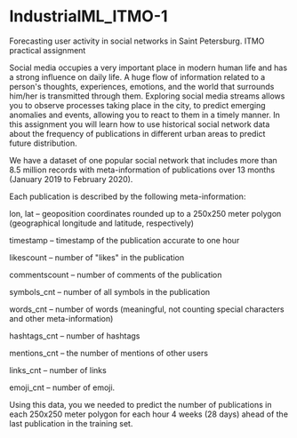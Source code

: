 # IndustrialML_ITMO-1
Forecasting user activity in social networks in Saint Petersburg.
ITMO practical assignment



Social media occupies a very important place in modern human life and has a strong influence on daily life. A huge flow of information related to a person's thoughts, experiences, emotions, and the world that surrounds him/her is transmitted through them. Exploring social media streams allows you to observe processes taking place in the city, to predict emerging anomalies and events, allowing you to react to them in a timely manner. In this assignment you will learn how to use historical social network data about the frequency of publications in different urban areas to predict future distribution. 

We have a dataset of one popular social network that includes more than 8.5 million records with meta-information of publications over 13 months (January 2019 to February 2020). 

Each publication is described by the following meta-information: 

lon, lat – geoposition coordinates rounded up to a 250x250 meter polygon (geographical longitude and latitude, respectively) 

timestamp – timestamp of the publication accurate to one hour 

likescount – number of "likes" in the publication 

commentscount – number of comments of the publication 

symbols_cnt – number of all symbols in the publication 

words_cnt – number of words (meaningful, not counting special characters and other meta-information) 

hashtags_cnt – number of hashtags  

mentions_cnt – the number of mentions of other users 

links_cnt – number of links 

emoji_cnt – number of emoji. 

Using this data, you we needed to predict the number of publications in each 250x250 meter polygon for each hour 4 weeks (28 days) ahead of the last publication in the training set. 
